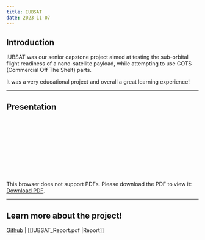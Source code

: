 ```yaml
---
title: IUBSAT
date: 2023-11-07
---
```

## Introduction
IUBSAT was our senior capstone project aimed at testing the sub-orbital flight readiness of a nano-satellite payload, while attempting to use COTS (Commercial Off The Shelf) parts.  

It was a very educational project and overall a great learning experience!

---
## Presentation
<object data="../assets/IUBSAT/IUBSAT_presentation.pdf" type="application/pdf" width="100%" height="500px">
    <embed src="../assets/IUBSAT/IUBSAT_presentation.pdf">
        <p>This browser does not support PDFs. Please download the PDF to view it: <a href="../assets/IUBSAT/IUBSAT_presentation.pdf">Download PDF</a>.</p>
    </embed>
</object>

---
## Learn more about the project!
[Github](https://github.com/orgs/IUBSAT/repositories) | [[IUBSAT_Report.pdf |Report]]
